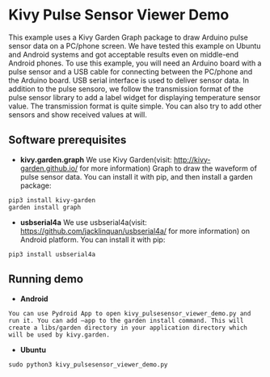 # Kivy Pulse Sensor Viewer Demo
This example uses a Kivy Garden Graph package to draw Arduino pulse sensor data on a PC/phone screen. We have tested this example on Ubuntu and Android systems and got acceptable results even on middle-end Android phones. To use this example, you will need an Arduino board with a pulse sensor and a USB cable for connecting between the PC/phone and the Arduino board. USB serial interface is used to deliver sensor data. In addition to the pulse sensoro, we follow the transmission format of the pulse sensor library to add a label widget for displaying temperature sensor value. The transmission format is quite simple. You can also try to add other sensors and show received values at will.
## Software prerequisites
- **kivy.garden.graph**
We use Kivy Garden(visit: http://kivy-garden.github.io/ for more information) Graph to draw the waveform of pulse sensor data.
You can install it with pip, and then install a garden package:
```
pip3 install kivy-garden
garden install graph
```
- **usbserial4a**
We use usbserial4a(visit: https://github.com/jacklinquan/usbserial4a/ for more information) on Android platform. You can install it with pip:
```
pip3 install usbserial4a
```
## Running demo
- **Android**
```
You can use Pydroid App to open kivy_pulsesensor_viewer_demo.py and run it. You can add –app to the garden install command. This will create a libs/garden directory in your application directory which will be used by kivy.garden.
```
- **Ubuntu**
```
sudo python3 kivy_pulsesensor_viewer_demo.py
```
